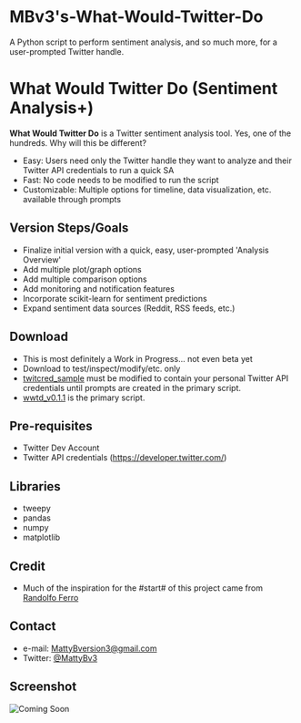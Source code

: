 # MBv3's-What-Would-Twitter-Do
A Python script to perform sentiment analysis, and so much more, for a user-prompted Twitter handle.

What Would Twitter Do (Sentiment Analysis+)
======
**What Would Twitter Do** is a Twitter sentiment analysis tool. 
Yes, one of the hundreds. Why will this be different?

- Easy: Users need only the Twitter handle they want to analyze and their Twitter API credentials to run a quick SA
- Fast: No code needs to be modified to run the script
- Customizable: Multiple options for timeline, data visualization, etc. available through prompts

## Version Steps/Goals
* Finalize initial version with a quick, easy, user-prompted 'Analysis Overview'
* Add multiple plot/graph options
* Add multiple comparison options
* Add monitoring and notification features
* Incorporate scikit-learn for sentiment predictions
* Expand sentiment data sources (Reddit, RSS feeds, etc.)

## Download
* This is most definitely a Work in Progress... not even beta yet
* Download to test/inspect/modify/etc. only
* [twitcred_sample](https://github.com/MattyBv3/MBv3-What-Would-Twitter-Do/blob/master/twitcred_sample.py) must be modified to contain your personal Twitter API credentials until prompts are created in the primary script.
* [wwtd_v0.1.1](https://github.com/MattyBv3/MBv3-What-Would-Twitter-Do/blob/master/wwtd_v0.1.1.py) is the primary script.

## Pre-requisites
- Twitter Dev Account 
- Twitter API credentials (https://developer.twitter.com/)

## Libraries
- tweepy
- pandas
- numpy
- matplotlib

## Credit
- Much of the inspiration for the #start# of this project came from [Randolfo Ferro](https://github.com/RodolfoFerro/pandas_twitter)

## Contact

* e-mail: MattyBversion3@gmail.com
* Twitter: [@MattyBv3](https://twitter.com/mattybv3 "twitterhandle on twitter")

## Screenshot
![Coming Soon](http:// "screenshot software")
